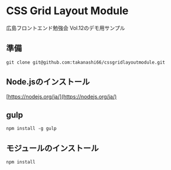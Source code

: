 # CSS Grid Layout Module

広島フロントエンド勉強会 Vol.12のデモ用サンプル

## 準備

```
git clone git@github.com:takanashi66/cssgridlayoutmodule.git
```

## Node.jsのインストール

[https://nodejs.org/ja/](https://nodejs.org/ja/)

## gulp

```
npm install -g gulp
```

## モジュールのインストール

```
npm install
```

